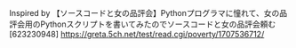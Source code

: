 Inspired by 【ソースコードと女の品評会】Pythonプログラマに憧れて、女の品評会用のPythonスクリプトを書いてみたのでソースコードと女の品評会頼む  [623230948] https://greta.5ch.net/test/read.cgi/poverty/1707536712/

